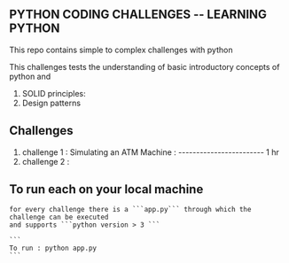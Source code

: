 ## PYTHON CODING CHALLENGES -- LEARNING PYTHON

This repo contains simple to complex challenges with python

This challenges tests the understanding of basic introductory concepts of python and

1.  SOLID principles:
2.  Design patterns

## Challenges

1. challenge 1 : Simulating an ATM Machine : ------------------------ 1 hr
2. challenge 2 :

## To run each on your local machine

    for every challenge there is a ```app.py``` through which the challenge can be executed
    and supports ```python version > 3 ```

    ```
    To run : python app.py
    ```
